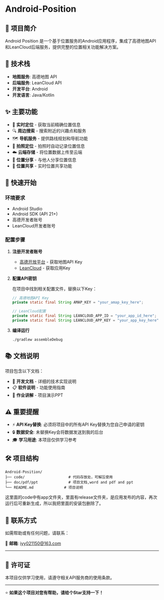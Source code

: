 # Android-Position

## 📱 项目简介

Android Position 是一个基于位置服务的Android应用程序，集成了高德地图API和LeanCloud后端服务，提供完整的位置相关功能解决方案。

## 🔧 技术栈

- **地图服务**: 高德地图 API
- **后端服务**: LeanCloud API
- **开发平台**: Android
- **开发语言**: Java/Kotlin

## ✨ 主要功能

- 🎯 **实时定位** - 获取当前精确位置信息
- 🔍 **周边搜索** - 搜索附近的兴趣点和服务
- 🗺️ **导航服务** - 提供路线规划和导航功能
- 📸 **拍照定位** - 拍照时自动记录位置信息
- ☁️ **云端存储** - 将位置数据上传至云端
- 📍 **位置分享** - 与他人分享位置信息
- 🤝 **位置共享** - 实时位置共享功能

## 🚀 快速开始

### 环境要求

- Android Studio
- Android SDK (API 21+)
- 高德开发者账号
- LeanCloud开发者账号

### 配置步骤

1. **注册开发者账号**
   - [高德开放平台](https://lbs.amap.com/) - 获取地图API Key
   - [LeanCloud](https://www.leancloud.cn/) - 获取应用Key

2. **配置API密钥**
   
   在项目中找到相关配置文件，替换以下Key：
   ```java
   // 高德地图API Key
   private static final String AMAP_KEY = "your_amap_key_here";
   
   // LeanCloud配置
   private static final String LEANCLOUD_APP_ID = "your_app_id_here";
   private static final String LEANCLOUD_APP_KEY = "your_app_key_here";
   ```

4. **编译运行**
   ```bash
   ./gradlew assembleDebug
   ```

## 📚 文档说明

项目包含以下文档：
- 📄 **开发文档** - 详细的技术实现说明
- 📋 **软件说明** - 功能使用指南
- 🎯 **作业讲解** - 项目演示PPT

## ⚠️ 重要提醒

- ⚡ **API Key替换**: 必须将项目中的所有API Key替换为您自己申请的密钥
- 🔒 **数据安全**: 未替换Key会将数据发送到我的后台
- 🎓 **学习用途**: 本项目仅供学习参考


## 🛠️ 项目结构

```
Android-Position/
├── code/                    # 代码存放处，可解压使用
├── doc/pdf/ppt              # 项目文档,word and pdf and ppt
└── README.md              # 项目说明
```
这里面的code中有app文件夹，里面有release文件夹，是应用发布的内容，再次运行后可重新生成，所以我把里面的安装包删除了。

## 📧 联系方式

如需帮助或有任何问题，请联系：

📮 **邮箱**: iyy021150@163.com

---

## 📄 许可证

本项目仅供学习使用，请遵守相关API服务商的使用条款。

---

⭐ **如果这个项目对您有帮助，请给个Star支持一下！**
